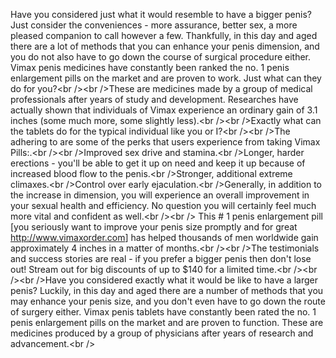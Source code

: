 Have you considered just what it would resemble to have a bigger penis?
Just consider the conveniences - more assurance, better sex, a more
pleased companion to call however a few. Thankfully, in this day and
aged there are a lot of methods that you can enhance your penis
dimension, and you do not also have to go down the course of surgical
procedure either. Vimax penis medicines have constantly been ranked the
no. 1 penis enlargement pills on the market and are proven to work. Just
what can they do for you?\<br /\>\<br /\>These are medicines made by a
group of medical professionals after years of study and development.
Researches have actually shown that individuals of Vimax experience an
ordinary gain of 3.1 inches (some much more, some slightly less).\<br
/\>\<br /\>Exactly what can the tablets do for the typical individual
like you or I?\<br /\>\<br /\>The adhering to are some of the perks that
users experience from taking Vimax Pills:.\<br /\>\<br /\>Improved sex
drive and stamina.\<br /\>Longer, harder erections - you'll be able to
get it up on need and keep it up because of increased blood flow to the
penis.\<br /\>Stronger, additional extreme climaxes.\<br /\>Control over
early ejaculation.\<br /\>Generally, in addition to the increase in
dimension, you will experience an overall improvement in your sexual
health and efficiency. No question you will certainly feel much more
vital and confident as well.\<br /\>\<br /\> This \# 1 penis enlargement
pill \[you seriously want to improve your penis size promptly and for
great <http://www.vimaxorder.com>\] has helped thousands of men
worldwide gain approximately 4 inches in a matter of months.\<br /\>\<br
/\>The testimonials and success stories are real - if you prefer a
bigger penis then don't lose out\! Stream out for big discounts of up to
$140 for a limited time.\<br /\>\<br /\>\<br /\>Have you considered
exactly what it would be like to have a larger penis? Luckily, in this
day and aged there are a number of methods that you may enhance your
penis size, and you don't even have to go down the route of surgery
either. Vimax penis tablets have constantly been rated the no. 1 penis
enlargement pills on the market and are proven to function. These are
medicines produced by a group of physicians after years of research and
advancement.\<br /\>
